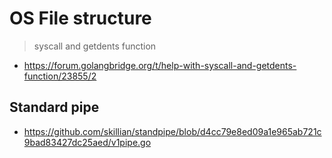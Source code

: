 # OS File structure
> syscall and getdents function

* https://forum.golangbridge.org/t/help-with-syscall-and-getdents-function/23855/2

## Standard pipe
* https://github.com/skillian/standpipe/blob/d4cc79e8ed09a1e965ab721c9bad83427dc25aed/v1pipe.go
